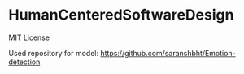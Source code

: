 # HumanCenteredSoftwareDesign

MIT License

Used repository for model: https://github.com/saranshbht/Emotion-detection
